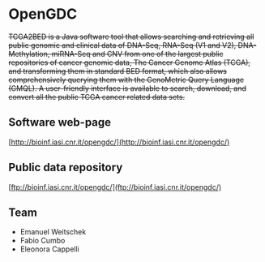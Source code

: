 # OpenGDC
~~TCGA2BED is a Java software tool that allows searching and retrieving all public genomic and clinical data of DNA-Seq, RNA-Seq (V1 and V2), DNA-Methylation, miRNA-Seq and CNV from one of the largest public repositories of cancer genomic data, The Cancer Genome Atlas (TCGA), and transforming them in standard BED format, which also allows comprehensively querying them with the GenoMetric Query Language (GMQL). A user-friendly interface is available to search, download, and convert all the public TCGA cancer related data sets.~~

## Software web-page
[http://bioinf.iasi.cnr.it/opengdc/](http://bioinf.iasi.cnr.it/opengdc/)

## Public data repository
[ftp://bioinf.iasi.cnr.it/opengdc/](ftp://bioinf.iasi.cnr.it/opengdc/)

## Team
* Emanuel Weitschek
* Fabio Cumbo
* Eleonora Cappelli
